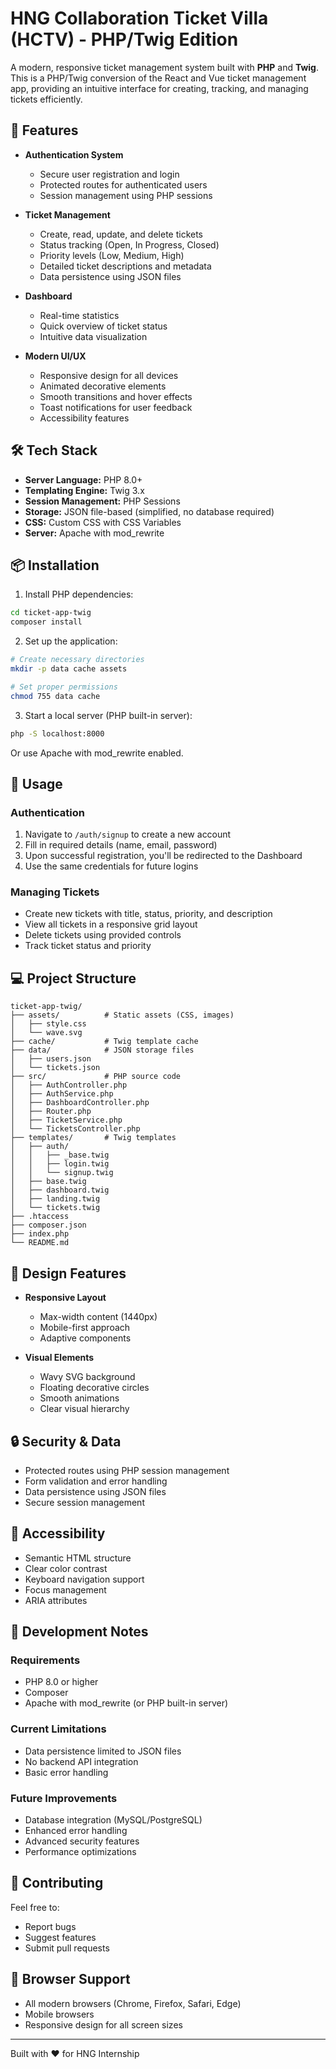 # HNG Collaboration Ticket Villa (HCTV) - PHP/Twig Edition

A modern, responsive ticket management system built with **PHP** and **Twig**. This is a PHP/Twig conversion of the React and Vue ticket management app, providing an intuitive interface for creating, tracking, and managing tickets efficiently.

## 🚀 Features

- **Authentication System**
  - Secure user registration and login
  - Protected routes for authenticated users
  - Session management using PHP sessions

- **Ticket Management**
  - Create, read, update, and delete tickets
  - Status tracking (Open, In Progress, Closed)
  - Priority levels (Low, Medium, High)
  - Detailed ticket descriptions and metadata
  - Data persistence using JSON files

- **Dashboard**
  - Real-time statistics
  - Quick overview of ticket status
  - Intuitive data visualization

- **Modern UI/UX**
  - Responsive design for all devices
  - Animated decorative elements
  - Smooth transitions and hover effects
  - Toast notifications for user feedback
  - Accessibility features

## 🛠️ Tech Stack

- **Server Language:** PHP 8.0+
- **Templating Engine:** Twig 3.x
- **Session Management:** PHP Sessions
- **Storage:** JSON file-based (simplified, no database required)
- **CSS:** Custom CSS with CSS Variables
- **Server:** Apache with mod_rewrite

## 📦 Installation

1. Install PHP dependencies:
```bash
cd ticket-app-twig
composer install
```

2. Set up the application:
```bash
# Create necessary directories
mkdir -p data cache assets

# Set proper permissions
chmod 755 data cache
```

3. Start a local server (PHP built-in server):
```bash
php -S localhost:8000
```

Or use Apache with mod_rewrite enabled.

## 🎯 Usage

### Authentication
1. Navigate to `/auth/signup` to create a new account
2. Fill in required details (name, email, password)
3. Upon successful registration, you'll be redirected to the Dashboard
4. Use the same credentials for future logins

### Managing Tickets
- Create new tickets with title, status, priority, and description
- View all tickets in a responsive grid layout
- Delete tickets using provided controls
- Track ticket status and priority

## 💻 Project Structure
```
ticket-app-twig/
├── assets/          # Static assets (CSS, images)
│   ├── style.css
│   └── wave.svg
├── cache/           # Twig template cache
├── data/            # JSON storage files
│   ├── users.json
│   └── tickets.json
├── src/             # PHP source code
│   ├── AuthController.php
│   ├── AuthService.php
│   ├── DashboardController.php
│   ├── Router.php
│   ├── TicketService.php
│   └── TicketsController.php
├── templates/       # Twig templates
│   ├── auth/
│   │   ├── _base.twig
│   │   ├── login.twig
│   │   └── signup.twig
│   ├── base.twig
│   ├── dashboard.twig
│   ├── landing.twig
│   └── tickets.twig
├── .htaccess
├── composer.json
├── index.php
└── README.md
```

## 🎨 Design Features

- **Responsive Layout**
  - Max-width content (1440px)
  - Mobile-first approach
  - Adaptive components

- **Visual Elements**
  - Wavy SVG background
  - Floating decorative circles
  - Smooth animations
  - Clear visual hierarchy

## 🔒 Security & Data

- Protected routes using PHP session management
- Form validation and error handling
- Data persistence using JSON files
- Secure session management

## 🌟 Accessibility

- Semantic HTML structure
- Clear color contrast
- Keyboard navigation support
- Focus management
- ARIA attributes

## 🔧 Development Notes

### Requirements
- PHP 8.0 or higher
- Composer
- Apache with mod_rewrite (or PHP built-in server)

### Current Limitations
- Data persistence limited to JSON files
- No backend API integration
- Basic error handling

### Future Improvements
- Database integration (MySQL/PostgreSQL)
- Enhanced error handling
- Advanced security features
- Performance optimizations

## 🤝 Contributing

Feel free to:
- Report bugs
- Suggest features
- Submit pull requests

## 📱 Browser Support

- All modern browsers (Chrome, Firefox, Safari, Edge)
- Mobile browsers
- Responsive design for all screen sizes

---

Built with ❤️ for HNG Internship

